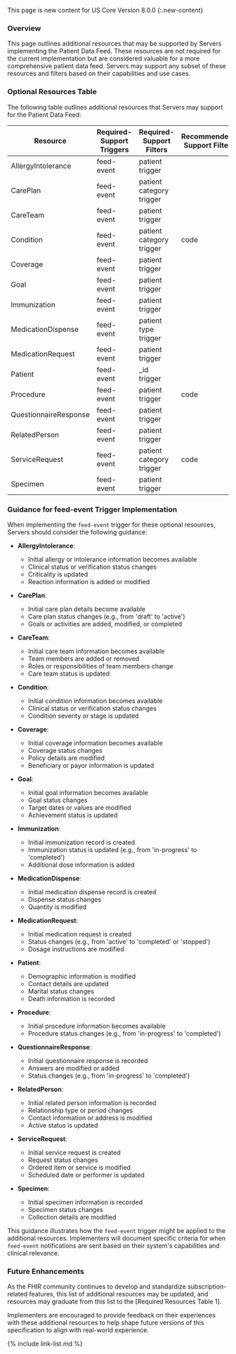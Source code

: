 <!-- # Patient Data Feed: Additional Resources -->
This page is new content for US Core Version 8.0.0
{:.new-content}

### Overview

This page outlines additional resources that may be supported by Servers implementing the Patient Data Feed. These resources are not required for the current implementation but are considered valuable for a more comprehensive patient data feed. Servers may support any subset of these resources and filters based on their capabilities and use cases.

### Optional Resources Table

The following table outlines additional resources that Servers may support for the Patient Data Feed:

<table class = "grid">
  <thead>
    <tr>
      <th>Resource</th>
      <th>Required-Support Triggers</th>
      <th>Required-Support Filters</th>
      <th>Recommended-Support Filters</th>
    </tr>
  </thead>
  <tbody>
    <tr>
      <td>AllergyIntolerance</td>
      <td>feed-event</td>
      <td>patient<br>trigger</td>
      <td></td>
    </tr>
    <tr>
      <td>CarePlan</td>
      <td>feed-event</td>
      <td>patient<br>category<br>trigger</td>
      <td></td>
    </tr>
    <tr>
      <td>CareTeam</td>
      <td>feed-event</td>
      <td>patient<br>trigger</td>
      <td></td>
    </tr>
    <tr>
      <td>Condition</td>
      <td>feed-event</td>
      <td>patient<br>category<br>trigger</td>
      <td>code</td>
    </tr>
    <tr>
      <td>Coverage</td>
      <td>feed-event</td>
      <td>patient<br>trigger</td>
      <td></td>
    </tr>
    <tr>
      <td>Goal</td>
      <td>feed-event</td>
      <td>patient<br>trigger</td>
      <td></td>
    </tr>
    <tr>
      <td>Immunization</td>
      <td>feed-event</td>
      <td>patient<br>trigger</td>
      <td></td>
    </tr>
    <tr>
      <td>MedicationDispense</td>
      <td>feed-event</td>
      <td>patient<br>type<br>trigger</td>
      <td></td>
    </tr>
    <tr>
      <td>MedicationRequest</td>
      <td>feed-event</td>
      <td>patient<br>trigger</td>
      <td></td>
    </tr>
    <tr>
      <td>Patient</td>
      <td>feed-event</td>
      <td>_id<br>trigger</td>
      <td></td>
    </tr>
    <tr>
      <td>Procedure</td>
      <td>feed-event</td>
      <td>patient<br>trigger</td>
      <td>code</td>
    </tr>
    <tr>
      <td>QuestionnaireResponse</td>
      <td>feed-event</td>
      <td>patient<br>trigger</td>
      <td></td>
    </tr>
    <tr>
      <td>RelatedPerson</td>
      <td>feed-event</td>
      <td>patient<br>trigger</td>
      <td></td>
    </tr>
    <tr>
      <td>ServiceRequest</td>
      <td>feed-event</td>
      <td>patient<br>category<br>trigger</td>
      <td>code</td>
    </tr>
    <tr>
      <td>Specimen</td>
      <td>feed-event</td>
      <td>patient<br>trigger</td>
      <td></td>
    </tr>
  </tbody>
</table>

### Guidance for feed-event Trigger Implementation

When implementing the `feed-event` trigger for these optional resources, Servers should consider the following guidance:

- **AllergyIntolerance**:
    - Initial allergy or intolerance information becomes available
    - Clinical status or verification status changes
    - Criticality is updated
    - Reaction information is added or modified

- **CarePlan**:
    - Initial care plan details become available
    - Care plan status changes (e.g., from 'draft' to 'active')
    - Goals or activities are added, modified, or completed

- **CareTeam**:
    - Initial care team information becomes available
    - Team members are added or removed
    - Roles or responsibilities of team members change
    - Care team status is updated

- **Condition**:
    - Initial condition information becomes available
    - Clinical status or verification status changes
    - Condition severity or stage is updated

- **Coverage**:
    - Initial coverage information becomes available
    - Coverage status changes
    - Policy details are modified
    - Beneficiary or payor information is updated

- **Goal**:
    - Initial goal information becomes available
    - Goal status changes
    - Target dates or values are modified
    - Achievement status is updated

- **Immunization**:
    - Initial immunization record is created
    - Immunization status is updated (e.g., from 'in-progress' to 'completed')
    - Additional dose information is added

- **MedicationDispense**:
    - Initial medication dispense record is created
    - Dispense status changes
    - Quantity is modified

- **MedicationRequest**:
    - Initial medication request is created
    - Status changes (e.g., from 'active' to 'completed' or 'stopped')
    - Dosage instructions are modified

- **Patient**:
    - Demographic information is modified
    - Contact details are updated
    - Marital status changes
    - Death information is recorded

- **Procedure**:
    - Initial procedure information becomes available
    - Procedure status changes (e.g., from 'in-progress' to 'completed')

- **QuestionnaireResponse**:
    - Initial questionnaire response is recorded
    - Answers are modified or added
    - Status changes (e.g., from 'in-progress' to 'completed')

- **RelatedPerson**:
    - Initial related person information is recorded
    - Relationship type or period changes
    - Contact information or address is modified
    - Active status is updated

- **ServiceRequest**:
    - Initial service request is created
    - Request status changes
    - Ordered item or service is modified
    - Scheduled date or performer is updated

- **Specimen**:
    - Initial specimen information is recorded
    - Specimen status changes
    - Collection details are modified

This guidance illustrates how the `feed-event` trigger might be applied to the additional resources. Implementers will document specific criteria for when `feed-event` notifications are sent based on their system's capabilities and clinical relevance.

### Future Enhancements

As the FHIR community continues to develop and standardize subscription-related features, this list of additional resources may be updated, and resources may graduate from this list to the [Required Resources Table 1].

Implementers are encouraged to provide feedback on their experiences with these additional resources to help shape future versions of this specification to align with real-world experience.

{% include link-list.md %}
